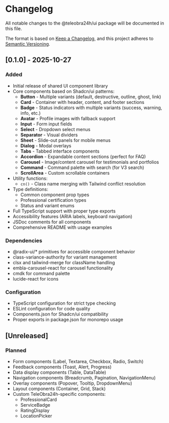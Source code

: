 # Changelog

All notable changes to the @teleobra24h/ui package will be documented in this file.

The format is based on [Keep a Changelog](https://keepachangelog.com/en/1.0.0/),
and this project adheres to [Semantic Versioning](https://semver.org/spec/v2.0.0.html).

## [0.1.0] - 2025-10-27

### Added

- Initial release of shared UI component library
- Core components based on Shadcn/ui patterns:
  - **Button** - Multiple variants (default, destructive, outline, ghost, link)
  - **Card** - Container with header, content, and footer sections
  - **Badge** - Status indicators with multiple variants (success, warning, info, etc.)
  - **Avatar** - Profile images with fallback support
  - **Input** - Form input fields
  - **Select** - Dropdown select menus
  - **Separator** - Visual dividers
  - **Sheet** - Slide-out panels for mobile menus
  - **Dialog** - Modal overlays
  - **Tabs** - Tabbed interface components
  - **Accordion** - Expandable content sections (perfect for FAQ)
  - **Carousel** - Image/content carousel for testimonials and portfolios
  - **Command** - Command palette with search (for V3 search)
  - **ScrollArea** - Custom scrollable containers
- Utility functions:
  - `cn()` - Class name merging with Tailwind conflict resolution
- Type definitions:
  - Common component prop types
  - Professional certification types
  - Status and variant enums
- Full TypeScript support with proper type exports
- Accessibility features (ARIA labels, keyboard navigation)
- JSDoc comments for all components
- Comprehensive README with usage examples

### Dependencies

- @radix-ui/* primitives for accessible component behavior
- class-variance-authority for variant management
- clsx and tailwind-merge for className handling
- embla-carousel-react for carousel functionality
- cmdk for command palette
- lucide-react for icons

### Configuration

- TypeScript configuration for strict type checking
- ESLint configuration for code quality
- Components.json for Shadcn/ui compatibility
- Proper exports in package.json for monorepo usage

## [Unreleased]

### Planned

- Form components (Label, Textarea, Checkbox, Radio, Switch)
- Feedback components (Toast, Alert, Progress)
- Data display components (Table, DataTable)
- Navigation components (Breadcrumb, Pagination, NavigationMenu)
- Overlay components (Popover, Tooltip, DropdownMenu)
- Layout components (Container, Grid, Stack)
- Custom TeleObra24h-specific components:
  - ProfessionalCard
  - ServiceBadge
  - RatingDisplay
  - LocationPicker
